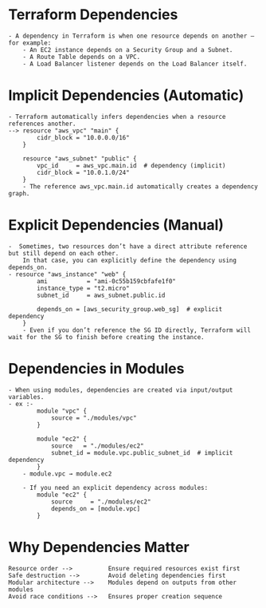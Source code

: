 # Terraform Dependencies
    - A dependency in Terraform is when one resource depends on another — for example:
        - An EC2 instance depends on a Security Group and a Subnet.
        - A Route Table depends on a VPC.
        - A Load Balancer listener depends on the Load Balancer itself.


# Implicit Dependencies (Automatic) 
    - Terraform automatically infers dependencies when a resource references another.
    --> resource "aws_vpc" "main" {
            cidr_block = "10.0.0.0/16"
        }

        resource "aws_subnet" "public" {
            vpc_id     = aws_vpc.main.id  # dependency (implicit)
            cidr_block = "10.0.1.0/24"
        }
        - The reference aws_vpc.main.id automatically creates a dependency graph.

# Explicit Dependencies (Manual)

    -  Sometimes, two resources don’t have a direct attribute reference but still depend on each other.
        In that case, you can explicitly define the dependency using depends_on.
    - resource "aws_instance" "web" {
            ami           = "ami-0c55b159cbfafe1f0"
            instance_type = "t2.micro"
            subnet_id     = aws_subnet.public.id

            depends_on = [aws_security_group.web_sg]  # explicit dependency
        }
        - Even if you don’t reference the SG ID directly, Terraform will wait for the SG to finish before creating the instance.

# Dependencies in Modules
    - When using modules, dependencies are created via input/output variables.
    - ex :- 
            module "vpc" {
                source = "./modules/vpc"
            }

            module "ec2" {
                source   = "./modules/ec2"
                subnet_id = module.vpc.public_subnet_id  # implicit dependency
            }
        - module.vpc → module.ec2

        - If you need an explicit dependency across modules:
            module "ec2" {
                source     = "./modules/ec2"
                depends_on = [module.vpc]
            }




# Why Dependencies Matter

    Resource order -->          Ensure required resources exist first
    Safe destruction -->        Avoid deleting dependencies first
    Modular architecture -->	Modules depend on outputs from other modules
    Avoid race conditions -->	Ensures proper creation sequence
